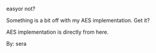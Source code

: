 easyor not?

Something is a bit off with my AES implementation. Get it?

AES implementation is directly from here.

By:
sera
